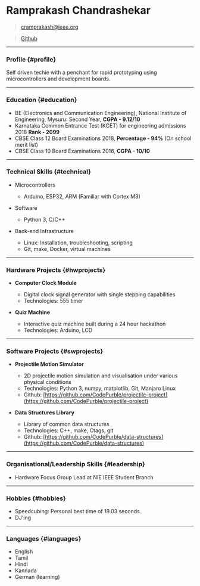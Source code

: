 # Ramprakash Chandrashekar

> [cramprakash@ieee.org](cramprakash@ieee.org)

> [Github](https://github.com/CodePurble)

------

### Profile {#profile}

Self driven techie with a penchant for rapid prototyping using microcontrollers
and development boards.

------

### Education {#education}

* BE (Electronics and Communication Engineering), National Institute of Engineering, Mysuru: Second Year, **CGPA - 9.12/10**
* Karnataka Common Entrance Test (KCET) for engineering admissions 2018 **Rank - 2099**
* CBSE Class 12 Board Examinations 2018, **Percentage - 94%** (On school merit list)
* CBSE Class 10 Board Examinations 2016, **CGPA - 10/10**

------

### Technical Skills {#technical}

* Microcontrollers
	* Arduino, ESP32, ARM (Familiar with Cortex M3)

* Software
	* Python 3, C/C++

* Back-end Infrastructure
	* Linux: Installation, troubleshooting, scripting
	* Git, make, Docker, virtual machines

------

### Hardware Projects {#hwprojects}

* **Computer Clock Module**
	* Digital clock signal generator with single stepping capabilities
	* Technologies: 555 timer

* **Quiz Machine**
	* Interactive quiz machine built during a 24 hour hackathon
	* Technologies: Arduino, LCD

------

### Software Projects {#swprojects}

* **Projectile Motion Simulator**
	* 2D projectile motion simulation and visualisation under various physical conditions
	* Technologies: Python 3, numpy, matplotlib, Git, Manjaro Linux
	* Github: [https://github.com/CodePurble/projectile-project](https://github.com/CodePurble/projectile-project)

* **Data Structures Library**
	* Library of common data structures
	* Technologies: C++, make, Ctags, git
	* Github: [https://github.com/CodePurble/data-structures](https://github.com/CodePurble/data-structures)

------

### Organisational/Leadership Skills {#leadership}

* Hardware Focus Group Lead at NIE IEEE Student Branch

------

### Hobbies {#hobbies}

* Speedcubing: Personal best time of 19.03 seconds
* DJ'ing

------

### Languages {#languages}

* English
* Tamil
* Hindi
* Kannada
* German (learning)

